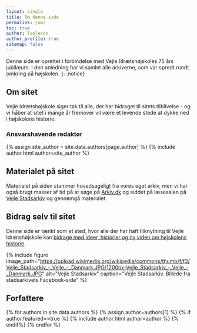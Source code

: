 ```yaml
---
layout: single
title: Om denne side
permalink: /om/
toc: true
author: lsolesen
author_profile: true
sitemap: false
---
```


Denne side er oprettet i forbindelse med Vejle Idrætshøjskoles 75 års jubilæum. I den anledning har vi samlet alle arkiverne, som var spredt rundt omkring på højskolen.
{: .notice}

## Om sitet

Vejle Idrætshøjskole siger tak til alle, der har bidraget til sitets tilblivelse - og vi håber at sitet i mange år fremover vil være et levende stede at dykke ned i højskolens historie.

### Ansvarshavende redaktør

{% assign site_author = site.data.authors[page.author] %}
{% include author.html author=site_author %}

## Materialet på sitet

Materialet på siden stammer hovedsageligt fra vores eget arkiv, men vi har også brugt masser af tid på at søge på [Arkiv.dk](https://arkiv.dk) og siddet på læsesalen på [Vejle Stadsarkiv](https://vejlestadsarkiv.dk) og gennemgå materialet.

## Bidrag selv til sitet

Denne side er tænkt som et sted, hvor alle der har haft tilknytning til Vejle Idrætshøjskole kan [bidrage med ideer, historier og ny viden om højskolens historie](/bidrag/).

{% include figure
    image_path="https://upload.wikimedia.org/wikipedia/commons/thumb/f/f3/Vejle_Stadsarkiv_-_Vejle_-_Danmark.JPG/1200px-Vejle_Stadsarkiv_-_Vejle_-_Danmark.JPG"
    alt="Vejle Stadsarkiv"
    caption="Vejle Stadsarkiv. Billede fra stadsarkivets Facebook-side" %}

## Forfattere

{% for authors in site.data.authors %}
  {% assign author=authors[1] %}
  {% if author.featured==true %}
    {% include author.html author=author %}
  {% endif%}
{% endfor %}
